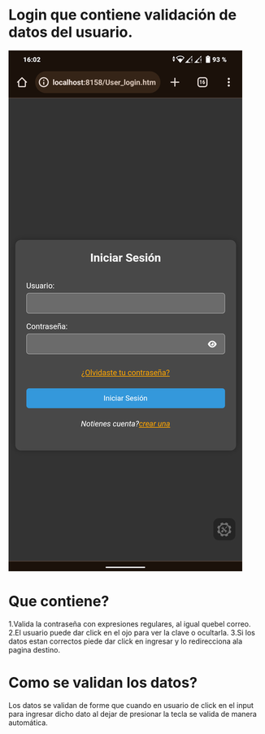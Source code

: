 # Login que contiene validación de datos del usuario.

![](https://github.com/Carlibann/login-validado-js-redireccion/blob/main/Screenshot_20240217-160244.png)


# Que contiene?

1.Valida la contraseña con expresiones regulares, al igual quebel correo.
2.El usuario puede dar click en el ojo para ver la clave o ocultarla.
3.Si los datos estan correctos piede dar click en ingresar y lo redirecciona ala pagina destino.


# Como se validan los datos?

Los datos se validan de forme que cuando en usuario de click en el input para ingresar dicho dato al dejar de presionar la tecla se valida de manera automática.

